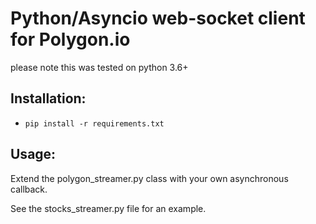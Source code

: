 # Python/Asyncio web-socket client for Polygon.io

please note this was tested on python 3.6+

## Installation:

* `pip install -r requirements.txt`

## Usage:

Extend the polygon_streamer.py class with your own asynchronous callback.

See the stocks_streamer.py file for an example.
